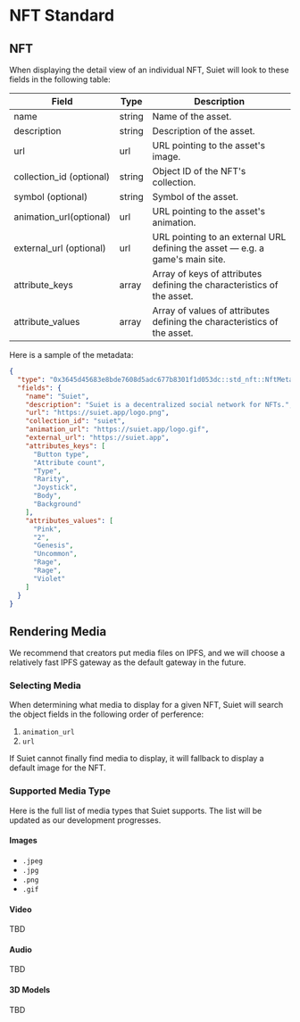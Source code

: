# NFT Standard

## NFT

When displaying the detail view of an individual NFT, Suiet will look to these fields in the following table:

| Field                    | Type   | Description                                                                   |
| ------------------------ | ------ | ----------------------------------------------------------------------------- |
| name                     | string | Name of the asset.                                                            |
| description              | string | Description of the asset.                                                     |
| url                      | url    | URL pointing to the asset's image.                                            |
| collection_id (optional) | string | Object ID of the NFT's collection.                                            |
| symbol (optional)        | string | Symbol of the asset.                                                          |
| animation_url(optional)  | url    | URL pointing to the asset's animation.                                        |
| external_url (optional)  | url    | URL pointing to an external URL defining the asset — e.g. a game's main site. |
| attribute_keys           | array  | Array of keys of attributes defining the characteristics of the asset.        |
| attribute_values         | array  | Array of values of attributes defining the characteristics of the asset.      |

Here is a sample of the metadata:

```json
{
  "type": "0x3645d45683e8bde7608d5adc677b8301f1d053dc::std_nft::NftMeta",
  "fields": {
    "name": "Suiet",
    "description": "Suiet is a decentralized social network for NFTs.",
    "url": "https://suiet.app/logo.png",
    "collection_id": "suiet",
    "animation_url": "https://suiet.app/logo.gif",
    "external_url": "https://suiet.app",
    "attributes_keys": [
      "Button type",
      "Attribute count",
      "Type",
      "Rarity",
      "Joystick",
      "Body",
      "Background"
    ],
    "attributes_values": [
      "Pink",
      "2",
      "Genesis",
      "Uncommon",
      "Rage",
      "Rage",
      "Violet"
    ]
  }
}
```

## Rendering Media

We recommend that creators put media files on IPFS, and we will choose a relatively fast IPFS gateway as the default gateway in the future.

### Selecting Media

When determining what media to display for a given NFT, Suiet will search the object fields in the following order of perference:

1. `animation_url`
2. `url`

If Suiet cannot finally find media to display, it will fallback to display a default image for the NFT.

### Supported Media Type

Here is the full list of media types that Suiet supports. The list will be updated as our development progresses.

#### Images

- `.jpeg`
- `.jpg`
- `.png`
- `.gif`

#### Video

TBD

#### Audio

TBD

#### 3D Models

TBD
